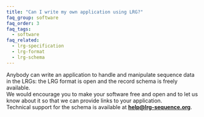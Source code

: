 ```yaml
---
title: "Can I write my own application using LRG?"
faq_group: software
faq_order: 3
faq_tags:
  - software
faq_related:
  - lrg-specification
  - lrg-format
  - lrg-schema
---
```


Anybody can write an application to handle and manipulate sequence data in the LRGs: the LRG format is open and the record schema is freely available.  
We would encourage you to make your software free and open and to let us know about it so that we can provide links to your application.  
Technical support for the schema is available at **help@lrg-sequence.org**.
